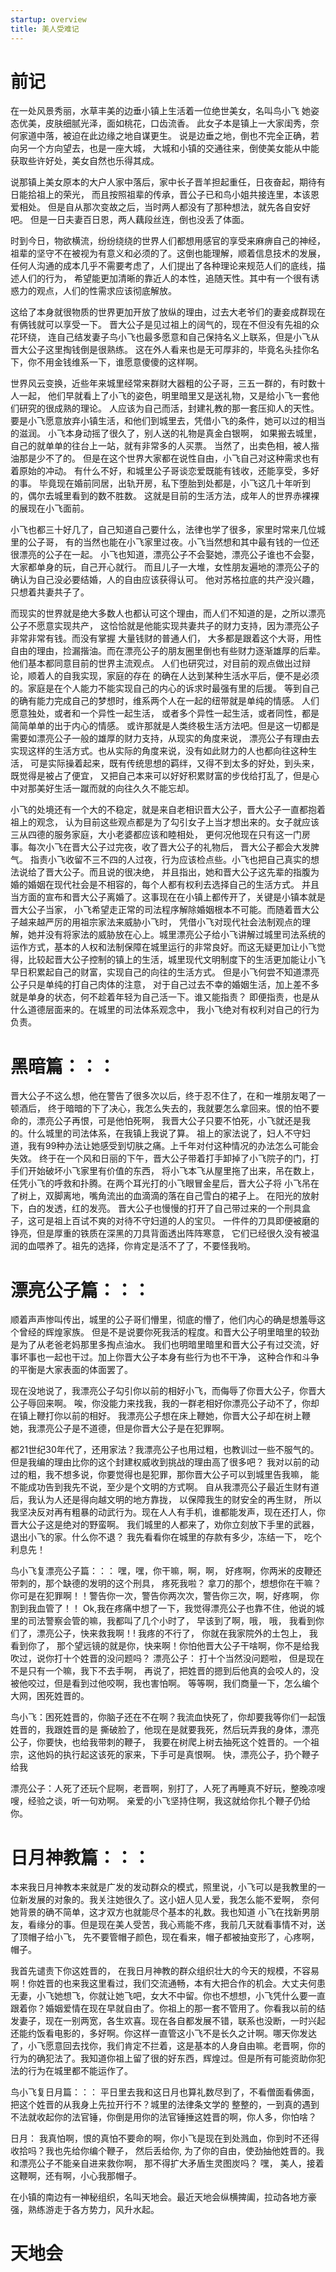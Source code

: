 ```yaml
---
startup: overview
title: 美人受难记
---
```


前记
====

在一处风景秀丽，水草丰美的边垂小镇上生活着一位绝世美女，名叫鸟小飞
她姿态优美，皮肤细腻光泽，面如桃花，口齿流香。
此女子本是镇上一大家闺秀，奈何家道中落，被迫在此边缘之地自谋更生。
说是边垂之地，倒也不完全正确，若向另一个方向望去，也是一座大城，
大城和小镇的交通往来，倒使美女能从中能获取些许好处，美女自然也乐得其成。

说那镇上美女原本的大户人家中落后，家中长子晋羊担起重任，日夜奋起，期待有日能拾祖上的荣光，
而且按照祖辈的传承，晋公子已和鸟小姐共接连里，本该恩爱相处。
但是自从那次变故之后，当时两人都没有了那种想法，就先各自安好吧。
但是一日夫妻百日恩，两人藕段丝连，倒也没丢了体面。

时到今日，物欲横流，纷纷绕绕的世界人们都想用感官的享受来麻痹自己的神经，
祖辈的坚守不在被视为有意义和必须的了。这倒也能理解，顺着信息技术的发展，
任何人沟通的成本几乎不需要考虑了，人们提出了各种理论来规范人们的底线，描述人们的行为，
希望能更加清晰的靠近人的本性，追随天性。其中有一个很有诱惑力的观点，人们的性需求应该彻底解放。

这给了本身就很物质的世界更加开放了放纵的理由，过去大老爷们的妻妾成群现在有俩钱就可以享受一下。
晋大公子是见过祖上的阔气的，现在不但没有先祖的众花环绕，
连自己结发妻子鸟小飞也最多愿意和自己保持名义上联系，但是小飞从晋大公子这里掏钱倒是很熟练。
这在外人看来也是无可厚非的，毕竟名头挂你名下，你不用金钱维系一下，谁愿意傻傻的这样啊。

世界风云变换，近些年来城里经常来群财大器粗的公子哥，三五一群的，有时数十人一起，
他们早就看上了小飞的姿色，明里暗里又是送礼物，又是给小飞一套他们研究的很成熟的理论。
人应该为自己而活，封建礼教的那一套压抑人的天性。
要是小飞愿意放弃小镇生活，和他们到城里去，凭借小飞的条件，她可以过的相当的滋润。
小飞本身动摇了很久了，别人送的礼物是真金白银啊，
如果搬去城里，自己的就单单的往台上一站，就有非常多的人买票。
当然了，出卖色相，被人揩油那是少不了的。
但是在这个世界大家都在说性自由，小飞自己对这种需求也有着原始的冲动。
有什么不好，和城里公子哥谈恋爱既能有钱收，还能享受，多好的事。
毕竟现在婚前同居，出轨开房，私下堕胎到处都是，小飞这几十年听到的，偶尔去城里看到的数不胜数。
这就是目前的生活方法，成年人的世界赤裸裸的展现在小飞面前。

小飞也都三十好几了，自己知道自己要什么，法律也学了很多，家里时常来几位城里的公子哥，
有的当然也能在小飞家里过夜。小飞当然想和其中最有钱的一位还很漂亮的公子在一起。
小飞也知道，漂亮公子不会娶她，漂亮公子谁也不会娶，大家都单身的玩，自己开心就行。
而且儿子一大堆，女性朋友遍地的漂亮公子的确认为自己没必要结婚，人的自由应该获得认可。
他对苏格拉底的共产没兴趣，只想着共妻共子了。

而现实的世界就是绝大多数人也都认可这个理由，而人们不知道的是，之所以漂亮公子不愿意实现共产，
这恰恰就是他能实现共妻共子的财力支持，因为漂亮公子非常非常有钱。而没有掌握
大量钱财的普通人们，
大多都是跟着这个大哥，用性自由的理由，捡漏揩油。而在漂亮公子的朋友圈里倒也有些财力逐渐雄厚的后辈。
他们基本都同意目前的世界主流观点。
人们也研究过，对目前的观点做出过辩论，顺着人的自我实现，家庭的存在
的确在人达到某种生活水平后，便不是必须的。家庭是在个人能力不能实现自己的内心的诉求时最强有里的后援。
等到自己的确有能力完成自己的梦想时，维系两个人在一起的纽带就是单纯的情感。
人们愿意独处，或者和一个异性一起生活，
或者多个异性一起生活，或者同性，都是简简单单的出于内心的情感。
或许那就是人类终极生活方法吧。但是这一切都是需要如漂亮公子一般的雄厚的财力支持，从现实的角度来说，
漂亮公子有理由去实现这样的生活方式。也从实际的角度来说，没有如此财力的人也都向往这种生活，
可是实际操着起来，既有传统思想的羁绊，又得不到太多的好处，到头来，既觉得是被占了便宜，
又把自己本来可以好好积累财富的步伐给打乱了，但是心中对那美好生活一蹴而就的向往久久不能忘却。

小飞的处境还有一个大的不稳定，就是来自老相识晋大公子，晋大公子一直都抱着祖上的观念，
认为目前这些观点都是为了勾引女子上当才想出来的。女子就应该三从四德的服务家庭，大小老婆都应该和睦相处，
更何况他现在只有这一门房事。每次小飞在晋大公子过完夜，收了晋大公子的礼物后，
晋大公子都会大发脾气。
指责小飞收留不三不四的人过夜，行为应该检点些。小飞也把自己真实的想法说给了晋大公子。而且说的很决绝，
并且指出，她和晋大公子这先辈的指腹为婚的婚姻在现代社会是不相容的，每个人都有权利去选择自己的生活方式。
并且当方面的宣布和晋大公子离婚了。这事现在在小镇上都传开了，关键是小镇本就是晋大公子当家，
小飞希望走正常的司法程序解除婚姻根本不可能。而随着晋大公子越来越严厉的用祖宗家法来威胁小飞时，
凭借小飞对现代社会法制观点的理解，她并没有将家法的威胁放在心上。城里漂亮公子给小飞讲解过城里司法系统的
运作方式，基本的人权和法制保障在城里运行的非常良好。而这无疑更加让小飞觉得，比较起晋大公子控制的镇上的生活，城里现代文明制度下的生活更加能让小飞早日积累起自己的财富，实现自己的向往的生活方式。
但是小飞何尝不知道漂亮公子只是单纯的打自己肉体的注意，
对于自己过去不幸的婚姻生活，加上差不多就是单身的状态，何不趁着年轻为自己活一下。谁又能指责？
即便指责，也是从什么道德层面来的。在城里的司法体系观念中，
我小飞绝对有权利对自己的行为负责。

黑暗篇：：：
============

晋大公子不这么想，他在警告了很多次以后，终于忍不住了，在和一堆朋友喝了一顿酒后，
终于暗暗的下了决心，我怎么失去的，我就要怎么拿回来。恨的怕不要命的，漂亮公子再恨，可是他怕死啊，
我晋大公子只要不怕死，小飞就还是我的。什么城里的司法体系，在我镇上我说了算。
祖上的家法说了，妇人不守妇道，我有99种办法让她感受到切肤之痛。上千年对付这种情况的办法怎么可能会失效。
终于在一个风和日丽的下午，晋大公子带着打手卸掉了小飞院子的门，打手们开始破坏小飞家里有价值的东西，
将小飞本飞从屋里拖了出来，吊在数上，任凭小飞的呼救和扑腾。在两个耳光打的小飞眼冒金星后，晋大公子将
小飞吊在了树上，双脚离地，嘴角流出的血滴滴的落在自己雪白的裙子上。
在阳光的放射下，白的发透，红的发亮。
晋大公子也慢慢的打开了自己带过来的一个刑具盒子，这可是祖上百试不爽的对待不守妇道的人的宝贝。
一件件的刀具即便被磨的铮亮，但是厚重的铁质在深黑的刀具背面透出阵阵寒意，
它们已经很久没有被温润的血喂养了。祖先的选择，你肯定是活不了了，不要怪我哟。

漂亮公子篇：：：
================

顺着声声惨叫传出，城里的公子哥们懵里，彻底的懵了，他们内心的确是想羞辱这个曾经的辉煌家族。
但是不是说要你死我活的程度。和晋大公子明里暗里的较劲是为了从老爸老妈那里多掏点油水。
我们也明暗里暗里和晋大公子有过交流，好事坏事也一起也干过。加上你晋大公子本身有些行为也不干净，
这种合作和斗争的平衡是大家表面的体面罢了。

现在没地说了，我漂亮公子勾引你以前的相好小飞，而侮辱了你晋大公子，你晋大公子辱回来啊。
唉，你没能力来找我，我的一群老相好你漂亮公子动不了，你却在镇上鞭打你以前的相好。
我漂亮公子想在床上鞭她，你晋大公子却在树上鞭她，我漂亮公子是不道德，但是你晋大公子是在犯罪啊。

都21世纪30年代了，还用家法？我漂亮公子也用过粗，也教训过一些不服气的。
但是我编的理由比你的这个封建权威收到挑战的理由高了很多吧？
我对以前的动过的粗，我不想多说，你要觉得也是犯罪，那你晋大公子可以到城里告我嘛，
能不能成功告到我先不说，至少是个文明的方式啊。
自从我漂亮公子最近生财有道后，我认为人还是得向越文明的地方靠拢，
以保障我生的财安全的再生财，
所以我坚决反对再有粗暴的动武行为。现在人人有手机，谁都能发声，现在还打人，你晋大公子这是绝对的野蛮啊。
我们城里的人都来了，劝你立刻放下手里的武器，退出小飞的家。什么你不退？
我先看看你在城里的存款有多少，冻结一下， 吃个利息先！

鸟小飞复漂亮公子篇：：： 嘿，嘿，你干嘛，啊，啊，
好疼啊，你两米的皮鞭还带刺的，那个缺德的发明的这个刑具， 疼死我啦？
拿刀的那个，想想你在干嘛？你可是在犯罪啊！！警告你一次，警告你两次次，警告你三次，啊，好疼啊，
你割到我血管了！！
Ok,我在疼痛中想了一下，我觉得漂亮公子也靠不住，他说的城里的司法警察会管的嘛，我都叫了几个小时了，
早该到了啊，哦， 哦， 我看到你们了，漂亮公子，快来救我啊！!
我疼的不行了， 你就在我家院外的土包上， 我看到你了，
那个望远镜的就是你，快来啊！你怕他晋大公子干啥啊，你不是给我吹过，说你打十个姓晋的没问题吗？
漂亮公子： 打十个当然没问题啦， 但是现在不是只有一个嘛，我下不去手啊，
再说了，把姓晋的摁到后他真的会咬人的，没被他咬过，但是看到过他咬啊，我也害怕啊。
等等啊，我们商量一下，怎么编个大网，困死姓晋的。

鸟小飞：困死姓晋的，你脑子还在不在啊？我流血快死了，你却要我等你们一起饿姓晋的，我跟姓晋的是
撕破脸了，他现在是就要我死，然后玩弄我的身体，漂亮公子，你要快，也给我带刺的鞭子，
我要在树爬上树去抽死这个姓晋的。一个祖宗，这他妈的执行起这该死的家来，下手可是真恨啊。
快，漂亮公子，扔个鞭子给我

漂亮公子：人死了还玩个屁啊，老晋啊，别打了，人死了再睡真不好玩，整晚凉嗖嗖，经验之谈，听一句劝啊。
亲爱的小飞坚持住啊，我这就给你扎个鞭子仍给你。

日月神教篇：：：
================

本来我日月神教本来就是广发的发动群众的模式，照里说，小飞可以是我教里的一位新发展的对象的。我关注她很久了。这小妞人见人爱，我怎么能不爱啊，
奈何她背景的确不简单，这才双方也就能尽个基本的礼数。我也知道
小飞在找新男朋友，看缘分的事。但是现在美人受苦，我心焉能不疼，我前几天就看事情不对，送了顶帽子给小飞，
先不要管帽子颜色，现在看来，帽子都被抽变形了，心疼啊，帽子。

我首先谴责下你这姓晋的，
在我日月神教的群众组织壮大的今天的规模，不容易啊！你姓晋的也来我这里看过，我们交流通畅，本有大把合作的机会。大丈夫何患无妻，小飞她想飞，你就让她飞吧，女大不中留。你也不想想，小飞凭什么要一直跟着你？婚姻爱情在现在早就自由了。你祖上的那一套不管用了。你看我以前的结发妻子，现在一别两宽，各生欢喜。现在各自都发展不错，联系也没断，一时兴起还能约饭看电影的，多好啊。你这样一直管这小飞不是长久之计啊。哪天你发达了，小飞愿意回去找你，我们肯定不拦着，这是基本的人身自由嘛。老晋啊，你的行为的确犯法了。我知道你祖上留了很的好东西，辉煌过。但是所有可能资助你犯法的行为在城里都不能运作了。

鸟小飞复日月篇：：：
平日里去我和这日月也算礼数尽到了，不看僧面看佛面，把这个姓晋的从我身上先拉开行不？城里的法律条文学的
整整的，一到真的遇到不法就收起你的法官锤，你倒是用你的法官锤捶这姓晋的啊，你人多，你怕啥？

日月：
我真怕啊，恨的真怕不要命的啊，你小飞是现在到处溅血，你到时不还得收拾吗？我也先给你编个鞭子，
然后丢给你,
为了你的自由，使劲抽他姓晋的。我和漂亮公子不能亲自进来救你啊，
那不得扩大矛盾生灵图炭吗？ 嘿， 美人，接着这鞭啊，还有啊，小心我那帽子。

在小镇的南边有一神秘组织，名叫天地会。最近天地会纵横捭阖，拉动各地方豪强，熟练游走于各方势力，风升水起。

天地会
======
